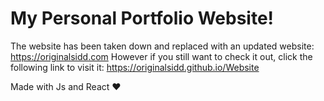 # My Personal Portfolio Website!

The website has been taken down and replaced with an updated website: https://originalsidd.com
However if you still want to check it out, click the following link to visit it:
https://originalsidd.github.io/Website

Made with Js and React ♥
